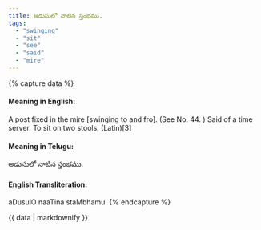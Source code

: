```yaml
---
title: అడుసులో నాటిన స్తంభము.
tags:
  - "swinging"
  - "sit"
  - "see"
  - "said"
  - "mire"
---
```


{% capture data %}
#### Meaning in English:
A post fixed in the mire [swinging to and fro].
(See No. 44. )
Said of a time server.
To sit on two stools. (Latin)[3]

#### Meaning in Telugu:
అడుసులో నాటిన స్తంభము.

#### English Transliteration:
aDusulO naaTina staMbhamu.
{% endcapture %}

{{ data | markdownify }}

